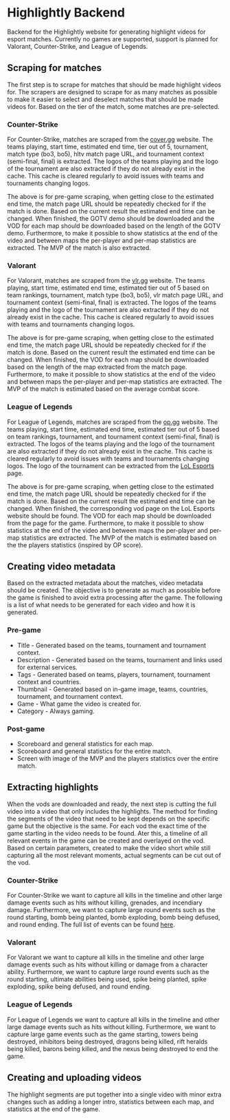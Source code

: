 # Highlightly Backend
Backend for the Highlightly website for generating highlight videos for esport matches. Currently no games are supported, support is planned for Valorant, Counter-Strike, and League of Legends.

## Scraping for matches
The first step is to scrape for matches that should be made highlight videos for. The scrapers are designed to scrape for as many matches as possible to make it easier to select and deselect matches that should be made videos for. Based on the tier of the match, some matches are pre-selected.

### Counter-Strike
For Counter-Strike, matches are scraped from the [cover.gg](cover.gg) website. The teams playing, start time, estimated end time, tier out of 5, tournament, match type (bo3, bo5), hltv match page URL, and tournament context (semi-final, final) is extracted. The logos of the teams playing and the logo of the tournament are also extracted if they do not already exist in the cache. This cache is cleared regularly to avoid issues with teams and tournaments changing logos.

The above is for pre-game scraping, when getting close to the estimated end time, the match page URL should be repeatedly checked for if the match is done. Based on the current result the estimated end time can be changed. When finished, the GOTV demo should be downloaded and the VOD for each map should be downloaded based on the length of the GOTV demo. Furthermore, to make it possible to show statistics at the end of the video and between maps the per-player and per-map statistics are extracted. The MVP of the match is also extracted. 

### Valorant
For Valorant, matches are scraped from the [vlr.gg](vlr.gg) website. The teams playing, start time, estimated end time, estimated tier out of 5 based on team rankings, tournament, match type (bo3, bo5), vlr match page URL, and tournament context (semi-final, final) is extracted. The logos of the teams playing and the logo of the tournament are also extracted if they do not already exist in the cache. This cache is cleared regularly to avoid issues with teams and tournaments changing logos.

The above is for pre-game scraping, when getting close to the estimated end time, the match page URL should be repeatedly checked for if the match is done. Based on the current result the estimated end time can be changed. When finished, the VOD for each map should be downloaded based on the length of the map extracted from the match page. Furthermore, to make it possible to show statistics at the end of the video and between maps the per-player and per-map statistics are extracted. The MVP of the match is estimated based on the average combat score. 

### League of Legends
For League of Legends, matches are scraped from the [op.gg](https://esports.op.gg/schedules) website. The teams playing, start time, estimated end time, estimated tier out of 5 based on team rankings, tournament, and tournament context (semi-final, final) is extracted. The logos of the teams playing and the logo of the tournament are also extracted if they do not already exist in the cache. This cache is cleared regularly to avoid issues with teams and tournaments changing logos. The logo of the tournament can be extracted from the [LoL Esports](https://lolesports.com/schedule) page. 

The above is for pre-game scraping, when getting close to the estimated end time, the match page URL should be repeatedly checked for if the match is done. Based on the current result the estimated end time can be changed. When finished, the corresponding vod page on the LoL Esports website should be found. The VOD for each map should be downloaded from the page for the game. Furthermore, to make it possible to show statistics at the end of the video and between maps the per-player and per-map statistics are extracted. The MVP of the match is estimated based on the the players statistics (inspired by OP score). 

## Creating video metadata
Based on the extracted metadata about the matches, video metadata should be created. The objective is to generate as much as possible before the game is finished to avoid extra processing after the game. The following is a list of what needs to be generated for each video and how it is generated.

### Pre-game
* Title - Generated based on the teams, tournament and tournament context.
* Description - Generated based on the teams, tournament and links used for external services.
* Tags - Generated based on teams, players, tournament, tournament context and countries.
* Thumbnail - Generated based on in-game image, teams, countries, tournament, and tournament context.
* Game - What game the video is created for.
* Category - Always gaming.

### Post-game
* Scoreboard and general statistics for each map.
* Scoreboard and general statistics for the entire match.
* Screen with image of the MVP and the players statistics over the entire match.

## Extracting highlights
When the vods are downloaded and ready, the next step is cutting the full video into a video that only includes the highlights. The method for finding the segments of the video that need to be kept depends on the specific game but the objective is the same. For each vod the exact time of the game starting in the video needs to be found. Ater this, a timeline of all relevant events in the game can be created and overlayed on the vod. Based on certain parameters, created to make the video short while still capturing all the most relevant moments, actual segments can be cut out of the vod. 

### Counter-Strike
For Counter-Strike we want to capture all kills in the timeline and other large damage events such as hits without killing, grenades, and incendiary damage. Furthermore, we want to capture large round events such as the round starting, bomb being planted, bomb exploding, bomb being defused, and round ending. The full list of events can be found [here](https://wiki.alliedmods.net/Counter-Strike:_Global_Offensive_Events). 

### Valorant
For Valorant we want to capture all kills in the timeline and other large damage events such as hits without killing or damage from a character ability. Furthermore, we want to capture large round events such as the round starting, ultimate abilities being used, spike being planted, spike exploding, spike being defused, and round ending. 

### League of Legends
For League of Legends we want to capture all kills in the timeline and other large damage events such as hits without killing. Furthermore, we want to capture large game events such as the game starting, towers being destroyed, inhibitors being destroyed, dragons being killed, rift heralds being killed, barons being killed, and the nexus being destroyed to end the game. 

## Creating and uploading videos
The highlight segments are put together into a single video with minor extra changes such as adding a longer intro, statistics between each map, and statistics at the end of the game.
